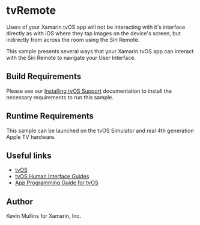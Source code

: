 tvRemote
==============

Users of your Xamarin.tvOS app will not be interacting with it's interface directly as with iOS where they tap images on the device's screen, but indirectly from across the room using the Siri Remote.

This sample presents several ways that your Xamarin.tvOS app can interact with the Siri Remote to navigate your User Interface.

Build Requirements
------------------

Please see our [Installing tvOS Support](/guides/ios/tvos/getting-started/installation/) documentation to install the necessary requirements to run this sample.

Runtime Requirements
------------------

This sample can be launched on the tvOS Simulator and real 4th generation Apple TV hardware.

Useful links
-------------

* [tvOS](https://developer.apple.com/tvos/)
* [tvOS Human Interface Guides](https://developer.apple.com/tvos/human-interface-guidelines/)
* [App Programming Guide for tvOS](https://developer.apple.com/library/prerelease/tvos/documentation/General/Conceptual/AppleTV_PG/)

Author
------

Kevin Mullins for Xamarin, Inc.


